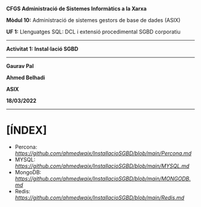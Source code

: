 **CFGS Administració de Sistemes Informàtics a la Xarxa**

**Mòdul 10:** Administració de sistemes gestors de base de dades (ASIX)

**UF 1:** Llenguatges SQL: DCL i extensió procedimental SGBD corporatiu


***


**Activitat 1: Instal·lació SGBD**


***

**Gaurav Pal**

**Ahmed Belhadi**

**ASIX**

**18/03/2022**
***

# **[ÍNDEX]** 

- Percona: *https://github.com/ahmedwaix/InstallacioSGBD/blob/main/Percona.md*
- MYSQL: *https://github.com/ahmedwaix/InstallacioSGBD/blob/main/MYSQL.md*
- MongoDB: *https://github.com/ahmedwaix/InstallacioSGBD/blob/main/MONGODB.md*
- Redis: *https://github.com/ahmedwaix/InstallacioSGBD/blob/main/Redis.md*

